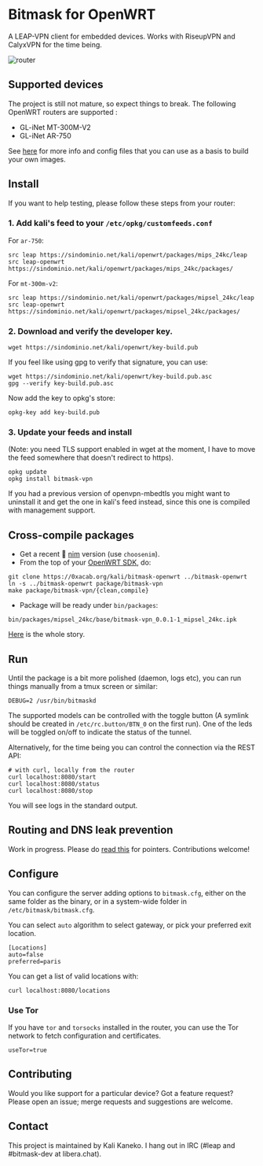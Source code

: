 # Bitmask for OpenWRT

A LEAP-VPN client for embedded devices. Works with RiseupVPN and CalyxVPN for the time being.

![router](https://0xacab.org/kali/bitmask-openwrt/-/raw/master/docs/router.png)

## Supported devices

The project is still not mature, so expect things to break. The following OpenWRT routers are supported :

* GL-iNet MT-300M-V2
* GL-iNet AR-750

See [here](https://0xacab.org/kali/bitmask-openwrt/-/tree/master/docs/devices)
for more info and config files that you can use as a basis to build your own
images.

## Install

If you want to help testing, please follow these steps from your router:

### 1. Add kali's feed to your `/etc/opkg/customfeeds.conf`

For `ar-750`:

```
src leap https://sindominio.net/kali/openwrt/packages/mips_24kc/leap
src leap-openwrt https://sindominio.net/kali/openwrt/packages/mips_24kc/packages/
```

For `mt-300m-v2`:

```
src leap https://sindominio.net/kali/openwrt/packages/mipsel_24kc/leap
src leap-openwrt https://sindominio.net/kali/openwrt/packages/mipsel_24kc/packages/
```

### 2. Download and verify the developer key.

```
wget https://sindominio.net/kali/openwrt/key-build.pub
```

If you feel like using gpg to verify that signature, you can use:

```
wget https://sindominio.net/kali/openwrt/key-build.pub.asc
gpg --verify key-build.pub.asc
```

Now add the key to opkg's store:

```
opkg-key add key-build.pub
```

### 3. Update your feeds and install

(Note: you need TLS support enabled in wget at the moment, I have to move the feed somewhere that doesn't redirect to https).

```
opkg update
opkg install bitmask-vpn
```

If you had a previous version of openvpn-mbedtls you might want to uninstall it and get the one in kali's feed instead, since this one is compiled with management support.


## Cross-compile packages

* Get a recent 👑 [nim](https://nim-lang.org/) version (use `choosenim`).
* From the top of your [OpenWRT SDK](https://github.com/openwrt/openwrt/), do:

```
git clone https://0xacab.org/kali/bitmask-openwrt ../bitmask-openwrt
ln -s ../bitmask-openwrt package/bitmask-vpn
make package/bitmask-vpn/{clean,compile}
```

* Package will be ready under `bin/packages`:

```
bin/packages/mipsel_24kc/base/bitmask-vpn_0.0.1-1_mipsel_24kc.ipk
```

[Here](https://0xacab.org/kali/bitmask-openwrt/-/tree/master/docs/build-packages.md) is the whole story.

## Run

Until the package is a bit more polished (daemon, logs etc), you can run things manually from a tmux screen or similar:

```
DEBUG=2 /usr/bin/bitmaskd
```

The supported models can be controlled with the toggle button (A symlink should
be created in `/etc/rc.button/BTN_0` on the first run). One of the leds will be
toggled on/off to indicate the status of the tunnel.

Alternatively, for the time being you can control the connection via the REST API:

```
# with curl, locally from the router
curl localhost:8080/start
curl localhost:8080/status
curl localhost:8080/stop
```

You will see logs in the standard output.

## Routing and DNS leak prevention

Work in progress. Please do [read this](https://0xacab.org/kali/bitmask-openwrt/-/tree/master/docs/routing.md)
for pointers. Contributions welcome!

## Configure

You can configure the server adding options to `bitmask.cfg`, either on the
same folder as the binary, or in a system-wide folder in
`/etc/bitmask/bitmask.cfg`. 

You can select `auto` algorithm to select gateway, or pick your preferred exit
location.

```
[Locations]
auto=false
preferred=paris
```

You can get a list of valid locations with:

```
curl localhost:8080/locations
```

### Use Tor

If you have `tor` and `torsocks` installed in the router, you can use the Tor network to fetch configuration and certificates.

```
useTor=true
```

## Contributing

Would you like support for a particular device? Got a feature request? 
Please open an issue; merge requests and suggestions are welcome.

## Contact

This project is maintained by Kali Kaneko. I hang out in IRC (#leap and #bitmask-dev at libera.chat).
